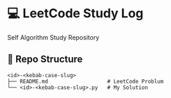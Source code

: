 # 💻 LeetCode Study Log

Self Algorithm Study Repository

## 📁 Repo Structure

```
<id>-<kebab-case-slug>
├── README.md                   # LeetCode Problum
└── <id>-<kebab-case-slug>.py   # My Solution
```
